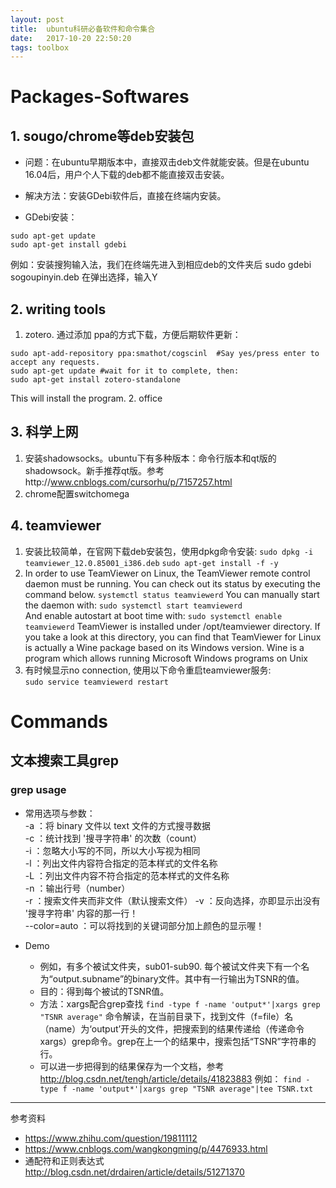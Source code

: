 ```yaml
---
layout: post
title:  ubuntu科研必备软件和命令集合
date:   2017-10-20 22:50:20
tags: toolbox
---
```


# Packages-Softwares

## 1. sougo/chrome等deb安装包
* 问题：在ubuntu早期版本中，直接双击deb文件就能安装。但是在ubuntu 16.04后，用户个人下载的deb都不能直接双击安装。

* 解决方法：安装GDebi软件后，直接在终端内安装。

* GDebi安装：
```
sudo apt-get update
sudo apt-get install gdebi
```
例如：安装搜狗输入法，我们在终端先进入到相应deb的文件夹后
sudo gdebi sogoupinyin.deb
在弹出选择，输入Y
## 2. writing tools
1. zotero.
通过添加 ppa的方式下载，方便后期软件更新：
```
sudo apt-add-repository ppa:smathot/cogscinl  #Say yes/press enter to accept any requests.
sudo apt-get update #wait for it to complete, then:
sudo apt-get install zotero-standalone
```
This will install the program.
2. office

## 3. 科学上网
1. 安装shadowsocks。ubuntu下有多种版本：命令行版本和qt版的shadowsock。新手推荐qt版。参考http://www.cnblogs.com/cursorhu/p/7157257.html
2. chrome配置switchomega

## 4. teamviewer
1. 安装比较简单，在官网下载deb安装包，使用dpkg命令安装:
``sudo dpkg -i teamviewer_12.0.85001_i386.deb``
``sudo apt-get install -f -y``
2. In order to use TeamViewer on Linux, the TeamViewer remote control daemon must be running. You can check out its status by executing the command below.
``systemctl status teamviewerd``
You can manually start the daemon with: ``sudo systemctl start teamviewerd``  
And enable autostart at boot time with: ``sudo systemctl enable teamviewerd``
TeamViewer is installed under /opt/teamviewer directory. If you take a look at this directory, you can find that TeamViewer for Linux is actually a Wine package based on its Windows version. Wine is a program which allows running Microsoft Windows programs on Unix
3. 有时候显示no connection, 使用以下命令重启teamviewer服务:  
``sudo service teamviewerd restart``

# Commands

## 文本搜索工具grep

### grep usage
* 常用选项与参数：  
  -a ：将 binary 文件以 text 文件的方式搜寻数据  
  -c ：统计找到 '搜寻字符串' 的次数（count）  
  -i ：忽略大小写的不同，所以大小写视为相同  
  -l ：列出文件内容符合指定的范本样式的文件名称  
  -L ：列出文件内容不符合指定的范本样式的文件名称  
  -n ：输出行号（number）  
  -r ：搜索文件夹而非文件（默认搜索文件）
  -v ：反向选择，亦即显示出没有 '搜寻字符串' 内容的那一行！  
  --color=auto ：可以将找到的关键词部分加上颜色的显示喔！

* Demo
  * 例如，有多个被试文件夹，sub01-sub90. 每个被试文件夹下有一个名为“output.subname”的binary文件。其中有一行输出为TSNR的值。
  * 目的：得到每个被试的TSNR值。
  * 方法：xargs配合grep查找
`` find -type f -name 'output*'|xargs grep "TSNR average" ``
命令解读，在当前目录下，找到文件（f=file）名（name）为‘output’开头的文件，把搜索到的结果传递给（传递命令xargs）grep命令。grep在上一个的结果中，搜索包括“TSNR”字符串的行。
  * 可以进一步把得到的结果保存为一个文档，参考 http://blog.csdn.net/tengh/article/details/41823883
例如：
`` find -type f -name 'output*'|xargs grep "TSNR average"|tee TSNR.txt ``


****************
参考资料
* https://www.zhihu.com/question/19811112
* https://www.cnblogs.com/wangkongming/p/4476933.html
* 通配符和正则表达式 http://blog.csdn.net/drdairen/article/details/51271370
